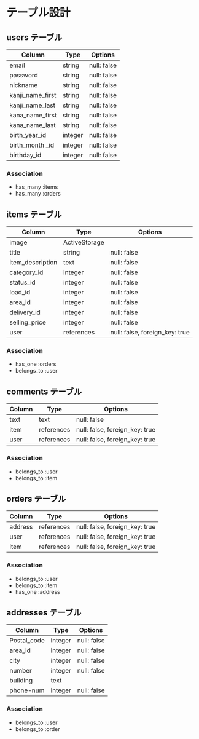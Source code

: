 # テーブル設計

## users テーブル

| Column             | Type    | Options     |
| ------------------ | ------- | ----------- |
| email              | string  | null: false |
| password           | string  | null: false |
| nickname           | string  | null: false |
| kanji_name_first   | string  | null: false |
| kanji_name_last    | string  | null: false |
| kana_name_first    | string  | null: false |
| kana_name_last     | string  | null: false |
| birth_year_id      | integer | null: false |
| birth_month _id    | integer | null: false |
| birthday_id        | integer | null: false |

### Association

- has_many :items
- has_many :orders

## items テーブル

| Column             | Type          | Options                        |
| ------------------ | ------------- | ------------------------------ |
| image              |         ActiveStorage                          |
| title              | string        | null: false                    |
| item_description   | text          | null: false                    |
| category_id        | integer       | null: false                    |
| status_id          | integer       | null: false                    |
| load_id            | integer       | null: false                    |
| area_id            | integer       | null: false                    |
| delivery_id        | integer       | null: false                    |
| selling_price      | integer       | null: false                    |
| user               | references    | null: false, foreign_key: true |

### Association

- has_one :orders
- belongs_to :user

## comments テーブル

| Column             | Type          | Options                        |
| ------------------ | ------------- | ------------------------------ |
| text               | text          | null: false                    |
| item               | references    | null: false, foreign_key: true |
| user               | references    | null: false, foreign_key: true |

### Association

- belongs_to :user
- belongs_to :item

## orders テーブル

| Column      | Type       | Options                        |
| ----------- | ---------- | ------------------------------ |
| address     | references | null: false, foreign_key: true |
| user        | references | null: false, foreign_key: true |
| item        | references | null: false, foreign_key: true |

### Association

- belongs_to :user
- belongs_to :item
- has_one :address

## addresses テーブル

| Column       | Type       | Options                        |
| ------------ | ---------- | ------------------------------ |
| Postal_code  | integer    | null: false                    |
| area_id      | integer    | null: false                    |
| city         | integer    | null: false                    |
| number       | integer    | null: false                    |
| building     | text       |                                |
| phone-num    | integer    | null: false                    |

### Association

- belongs_to :user
- belongs_to :order
